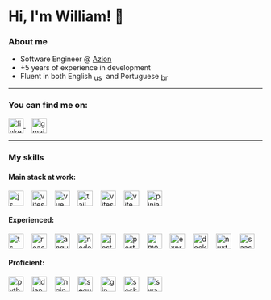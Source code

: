 # Hi, I'm William!  👋

### About me
- Software Engineer @ [Azion](https://www.azion.com)
- +5 years of experience in development
- <div>
    Fluent in both English
    <img title="English" align="center" alt="usa-flag" height="15" width="20" src="https://api.iconify.design/flag:us-4x3.svg"> 
    and Portuguese
    <img title="Portuguese" align="center" alt="brazil-flag" height="15" width="20" src="https://api.iconify.design/flag:br-4x3.svg">
  </div> 

---

### You can find me on:
<div>
  <a href="https://www.linkedin.com/in/williamcesarmg" target="_blank" rel="noopener">
    <img title="Linkedin" src="https://api.iconify.design/logos:linkedin-icon.svg" align="center" alt="linkedin icon" height="30" width="30"/>
  </a>
  &nbsp&nbsp
  <a href="mailto: williamct.dev@gmail.com" target="_blank" rel="noopener">
    <img title="Gmail" src="https://api.iconify.design/logos:google-gmail.svg" align="center" alt="gmail icon" height="30" width="30"/>
  </a>
</div>

---

### My skills

#### Main stack at work:
<div>
  <img title="Javascript" align="center" alt="js icon" height="30" width="30" src="https://api.iconify.design/devicon:javascript.svg">
  &nbsp&nbsp
  <img title="Go" align="center" alt="vitest icon" height="30" width="30" src="https://api.iconify.design/devicon:go.svg">
  &nbsp&nbsp
  <img title="Vue" align="center" alt="vue icon" height="30" width="30" src="https://api.iconify.design/devicon:vuejs.svg">
  &nbsp&nbsp
  <img title="Tailwind" align="center" alt="tailwind icon" height="30" width="30" src="https://api.iconify.design/devicon:tailwindcss.svg">
  &nbsp&nbsp
  <img title="Vitest" align="center" alt="vitest icon" height="30" width="30" src="https://api.iconify.design/devicon:vitest.svg">
  &nbsp&nbsp
  <img title="Vite" align="center" alt="vite icon" height="30" width="30" src="https://api.iconify.design/devicon:vitejs.svg">
  &nbsp&nbsp
  <img title="Pinia" align="center" alt="pinia icon" height="30" width="30" src="https://api.iconify.design/logos:pinia.svg">
  &nbsp&nbsp
</div>

#### Experienced:
<div>
  <img title="Typescript" align="center" alt="ts icon" height="30" width="30" src="https://api.iconify.design/devicon:typescript.svg">
  &nbsp&nbsp
  <img title="React" align="center" alt="react icon" height="30" width="30" src="https://api.iconify.design/devicon:react.svg">
  &nbsp&nbsp
  <img title="Angular" align="center" alt="angular icon" height="30" width="30" src="https://api.iconify.design/devicon:angular.svg">
  &nbsp&nbsp
  <img title="Node" align="center" alt="node icon" height="30" width="30" src="https://api.iconify.design/devicon:nodejs.svg">
  &nbsp&nbsp
  <img title="Jest" align="center" alt="jest icon" height="30" width="30" src="https://api.iconify.design/logos:jest.svg">
  &nbsp&nbsp
  <img title="PostgreSQL" align="center" alt="postgres icon" height="30" width="30" src="https://api.iconify.design/devicon:postgresql.svg">
  &nbsp&nbsp
  <img title="MongoDB" align="center" alt="mongo icon" height="30" width="30" src="https://api.iconify.design/devicon:mongodb.svg">
  &nbsp&nbsp
  <img title="Express" align="center" alt="express icon" height="30" width="30" src="https://api.iconify.design/devicon:express.svg">
  &nbsp&nbsp
  <img title="Docker" align="center" alt="docker icon" height="30" width="30" src="https://api.iconify.design/devicon:docker.svg">
  &nbsp&nbsp
  <img title="Nuxt" align="center" alt="nuxt icon" height="30" width="30" src="https://api.iconify.design/logos:nuxt-icon.svg">
  &nbsp&nbsp
  <img title="Sass" align="center" alt="saas icon" height="30" width="30" src="https://api.iconify.design/devicon:sass.svg">
  &nbsp&nbsp
</div>

#### Proficient:
<div>
  <img title="Python" align="center" alt="python icon" height="30" width="30" src="https://api.iconify.design/devicon:python.svg">
  &nbsp&nbsp
  <img title="Django" align="center" alt="django icon" height="30" width="30" src="https://api.iconify.design/logos:django-icon.svg">
  &nbsp&nbsp
  <img title="Nginx" align="center" alt="nginx icon" height="30" width="30" src="https://api.iconify.design/logos:nginx.svg">
  &nbsp&nbsp
  <img title="Sequelize" align="center" alt="sequelize icon" height="30" width="30" src="https://api.iconify.design/logos:sequelize.svg">
  &nbsp&nbsp
  <img title="Gin" align="center" alt="gin icon" height="30" width="30" src="https://api.iconify.design/logos:gin.svg">
  &nbsp&nbsp
  <img title="Socket.io" align="center" alt="socketio icon" height="30" width="30" src="https://api.iconify.design/logos:socket-io.svg">
  &nbsp&nbsp
  <img title="Swagger" align="center" alt="swagger icon" height="30" width="30" src="https://api.iconify.design/logos:swagger.svg">
  &nbsp&nbsp
</div>

